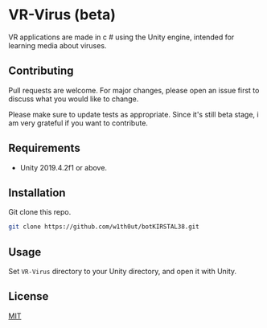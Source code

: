 # VR-Virus (beta)
VR applications are made in c # using the Unity engine, intended for learning media about viruses.

## Contributing
Pull requests are welcome. For major changes, please open an issue first to discuss what you would like to change.

Please make sure to update tests as appropriate.
Since it's still beta stage, i am very grateful if you want to contribute.

## Requirements
- Unity 2019.4.2f1 or above.

## Installation
Git clone this repo.
```bash
git clone https://github.com/w1th0ut/botKIRSTAL38.git
```

## Usage
Set `VR-Virus` directory to your Unity directory, and open it with Unity.

## License
[MIT](https://choosealicense.com/licenses/mit/)

